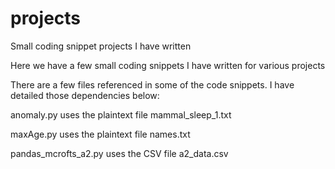 # projects
Small coding snippet projects I have written

Here we have a few small coding snippets I have written for various projects

There are a few files referenced in some of the code snippets. I have detailed those dependencies below:

anomaly.py uses the plaintext file mammal_sleep_1.txt

maxAge.py uses the plaintext file names.txt

pandas_mcrofts_a2.py uses the CSV file a2_data.csv
